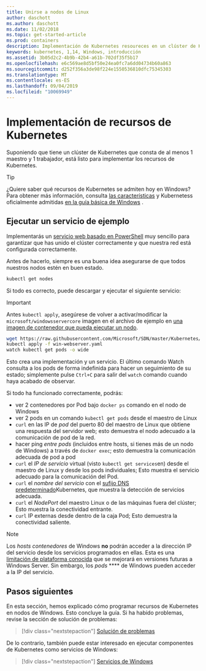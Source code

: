 ```yaml
---
title: Unirse a nodos de Linux
author: daschott
ms.author: daschott
ms.date: 11/02/2018
ms.topic: get-started-article
ms.prod: containers
description: Implementación de Kubernetes resoureces en un clúster de Kubernetes de sistema operativo mixto.
keywords: kubernetes, 1,14, Windows, introducción
ms.assetid: 3b05d2c2-4b9b-42b4-a61b-702df35f5b17
ms.openlocfilehash: e6c569ae8d5bf50e24ea0fc7a6dd04734b60a863
ms.sourcegitcommit: d252f356a3de98f224e1550536810dfc75345303
ms.translationtype: MT
ms.contentlocale: es-ES
ms.lasthandoff: 09/04/2019
ms.locfileid: "10069949"
---
```

# <a name="deploying-kubernetes-resources"></a>Implementación de recursos de Kubernetes #
Suponiendo que tiene un clúster de Kubernetes que consta de al menos 1 maestro y 1 trabajador, está listo para implementar los recursos de Kubernetes.
> [!TIP] 
> ¿Quiere saber qué recursos de Kubernetes se admiten hoy en Windows? Para obtener más información, consulta [las características](https://kubernetes.io/docs/setup/production-environment/windows/intro-windows-in-kubernetes/#supported-functionality-and-limitations) y Kubernetess oficialmente admitidas [en la guía básica de Windows](https://github.com/orgs/kubernetes/projects/8) .


## <a name="running-a-sample-service"></a>Ejecutar un servicio de ejemplo ##
Implementarás un [servicio web basado en PowerShell](https://github.com/Microsoft/SDN/blob/master/Kubernetes/WebServer.yaml) muy sencillo para garantizar que has unido el clúster correctamente y que nuestra red está configurada correctamente.

Antes de hacerlo, siempre es una buena idea asegurarse de que todos nuestros nodos estén en buen estado.
```bash
kubectl get nodes
```

Si todo es correcto, puede descargar y ejecutar el siguiente servicio:
> [!Important] 
> Antes `kubectl apply`, asegúrese de volver a activar/modificar la `microsoft/windowsservercore` imagen en el archivo de ejemplo en [una imagen de contenedor que pueda ejecutar un nodo](https://docs.microsoft.com/virtualization/windowscontainers/deploy-containers/version-compatibility#choosing-container-os-versions).

```bash
wget https://raw.githubusercontent.com/Microsoft/SDN/master/Kubernetes/flannel/l2bridge/manifests/simpleweb.yml -O win-webserver.yaml
kubectl apply -f win-webserver.yaml
watch kubectl get pods -o wide
```

Esto crea una implementación y un servicio. El último comando Watch consulta a los pods de forma indefinida para hacer un seguimiento de su estado; simplemente pulse `Ctrl+C` para salir del `watch` comando cuando haya acabado de observar.

Si todo ha funcionado correctamente, podrás:

  - ver 2 contenedores por Pod bajo `docker ps` comando en el nodo de Windows
  - ver 2 pods en un comando `kubectl get pods` desde el maestro de Linux
  - `curl` en las IP de *pod* del puerto 80 del maestro de Linux que obtiene una respuesta del servidor web; esto demuestra el nodo adecuado a la comunicación de pod de la red.
  - hacer ping *entre pods* (incluidos entre hosts, si tienes más de un nodo de Windows) a través de `docker exec`; esto demuestra la comunicación adecuada de pod a pod
  - `curl` el *IP de servicio* virtual (visto `kubectl get services`en) desde el maestro de Linux y desde los pods individuales; Esto muestra el servicio adecuado para la comunicación del Pod.
  - `curl` el *nombre del servicio* con el [sufijo DNS predeterminado](https://kubernetes.io/docs/concepts/services-networking/dns-pod-service/#services)Kubernetes, que muestra la detección de servicios adecuada.
  - `curl` el *NodePort* del maestro Linux o de las máquinas fuera del clúster; Esto muestra la conectividad entrante.
  - `curl` IP externas desde dentro de la caja Pod; Esto demuestra la conectividad saliente.

> [!Note]  
> Los *hosts contenedores* de Windows **no** podrán acceder a la dirección IP del servicio desde los servicios programados en ellas. Esta es una [limitación de plataforma conocida](./common-problems.md#my-windows-node-cannot-access-my-services-using-the-service-ip) que se mejorará en versiones futuras a Windows Server. Sin embargo, los *pods* **** de Windows pueden acceder a la IP del servicio.

## <a name="next-steps"></a>Pasos siguientes ##
En esta sección, hemos explicado cómo programar recursos de Kubernetes en nodos de Windows. Esto concluye la guía. Si ha habido problemas, revise la sección de solución de problemas:

> [!div class="nextstepaction"]
> [Solución de problemas](./common-problems.md)

De lo contrario, también puede estar interesado en ejecutar componentes de Kubernetes como servicios de Windows:
> [!div class="nextstepaction"]
> [Servicios de Windows](./kube-windows-services.md)
